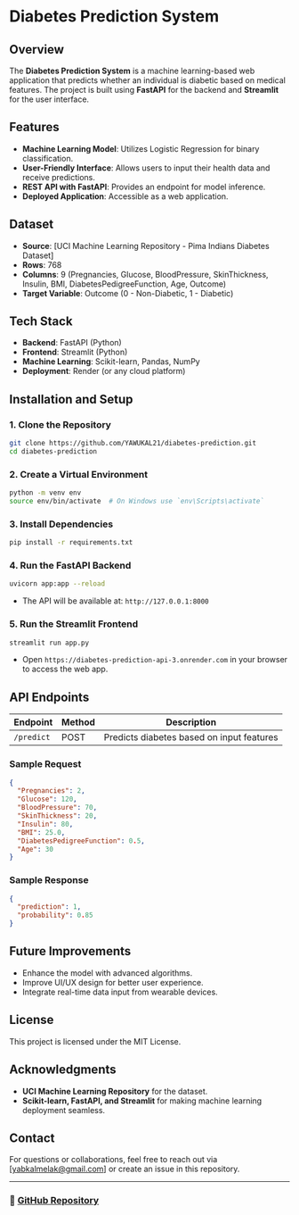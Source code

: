 # Diabetes Prediction System

## Overview
The **Diabetes Prediction System** is a machine learning-based web application that predicts whether an individual is diabetic based on medical features. The project is built using **FastAPI** for the backend and **Streamlit** for the user interface.

## Features
- **Machine Learning Model**: Utilizes Logistic Regression for binary classification.
- **User-Friendly Interface**: Allows users to input their health data and receive predictions.
- **REST API with FastAPI**: Provides an endpoint for model inference.
- **Deployed Application**: Accessible as a web application.

## Dataset
- **Source**: [UCI Machine Learning Repository - Pima Indians Diabetes Dataset]
- **Rows**: 768
- **Columns**: 9 (Pregnancies, Glucose, BloodPressure, SkinThickness, Insulin, BMI, DiabetesPedigreeFunction, Age, Outcome)
- **Target Variable**: Outcome (0 - Non-Diabetic, 1 - Diabetic)

## Tech Stack
- **Backend**: FastAPI (Python)
- **Frontend**: Streamlit (Python)
- **Machine Learning**: Scikit-learn, Pandas, NumPy
- **Deployment**: Render (or any cloud platform)

## Installation and Setup

### 1. Clone the Repository
```sh
git clone https://github.com/YAWUKAL21/diabetes-prediction.git
cd diabetes-prediction
```

### 2. Create a Virtual Environment
```sh
python -m venv env
source env/bin/activate  # On Windows use `env\Scripts\activate`
```

### 3. Install Dependencies
```sh
pip install -r requirements.txt
```

### 4. Run the FastAPI Backend
```sh
uvicorn app:app --reload
```
- The API will be available at: `http://127.0.0.1:8000`

### 5. Run the Streamlit Frontend
```sh
streamlit run app.py
```
- Open `https://diabetes-prediction-api-3.onrender.com` in your browser to access the web app.

## API Endpoints
| Endpoint | Method | Description |
|----------|--------|-------------|
| `/predict` | POST | Predicts diabetes based on input features |

### Sample Request
```json
{
  "Pregnancies": 2,
  "Glucose": 120,
  "BloodPressure": 70,
  "SkinThickness": 20,
  "Insulin": 80,
  "BMI": 25.0,
  "DiabetesPedigreeFunction": 0.5,
  "Age": 30
}
```

### Sample Response
```json
{
  "prediction": 1,
  "probability": 0.85
}
```

## Future Improvements
- Enhance the model with advanced algorithms.
- Improve UI/UX design for better user experience.
- Integrate real-time data input from wearable devices.

## License
This project is licensed under the MIT License.

## Acknowledgments
- **UCI Machine Learning Repository** for the dataset.
- **Scikit-learn, FastAPI, and Streamlit** for making machine learning deployment seamless.

## Contact
For questions or collaborations, feel free to reach out via [yabkalmelak@gmail.com] or create an issue in this repository.

---

### 🔗 [GitHub Repository](https://github.com/YAWUKAL21/diabetes-prediction)

